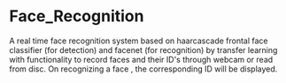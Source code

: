 # Face_Recognition
A real time face recognition system based on haarcascade frontal face classifier (for detection) and facenet (for recognition) by transfer learning with functionality to record faces and their ID's through webcam or read from disc. On recognizing a face , the corresponding ID will be displayed.

